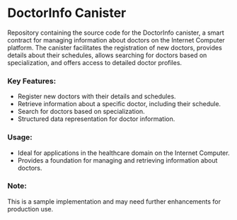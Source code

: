 # DoctorInfo Canister

Repository containing the source code for the DoctorInfo canister, a smart contract for managing information about doctors on the Internet Computer platform. The canister facilitates the registration of new doctors, provides details about their schedules, allows searching for doctors based on specialization, and offers access to detailed doctor profiles.

### Key Features:
- Register new doctors with their details and schedules.
- Retrieve information about a specific doctor, including their schedule.
- Search for doctors based on specialization.
- Structured data representation for doctor information.

### Usage:
- Ideal for applications in the healthcare domain on the Internet Computer.
- Provides a foundation for managing and retrieving information about doctors.

### Note: 
This is a sample implementation and may need further enhancements for production use.
